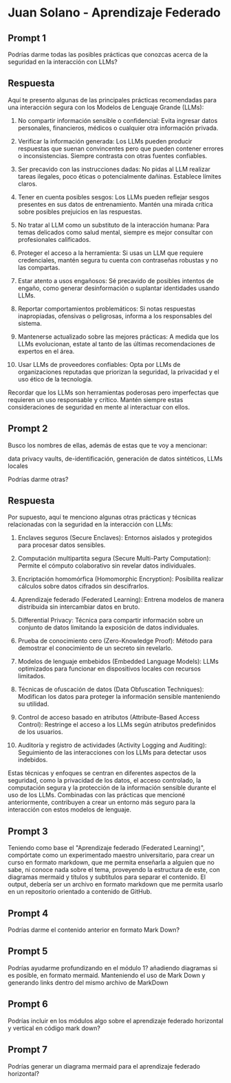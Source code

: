 # Juan Solano - Aprendizaje Federado

## Prompt 1
Podrías darme todas las posibles prácticas que conozcas acerca de la seguridad en la interacción con LLMs?

## Respuesta
Aquí te presento algunas de las principales prácticas recomendadas para una interacción segura con los Modelos de Lenguaje Grande (LLMs):

1. No compartir información sensible o confidencial: Evita ingresar datos personales, financieros, médicos o cualquier otra información privada.

2. Verificar la información generada: Los LLMs pueden producir respuestas que suenan convincentes pero que pueden contener errores o inconsistencias. Siempre contrasta con otras fuentes confiables.

3. Ser precavido con las instrucciones dadas: No pidas al LLM realizar tareas ilegales, poco éticas o potencialmente dañinas. Establece límites claros.

4. Tener en cuenta posibles sesgos: Los LLMs pueden reflejar sesgos presentes en sus datos de entrenamiento. Mantén una mirada crítica sobre posibles prejuicios en las respuestas.

5. No tratar al LLM como un substituto de la interacción humana: Para temas delicados como salud mental, siempre es mejor consultar con profesionales calificados.

6. Proteger el acceso a la herramienta: Si usas un LLM que requiere credenciales, mantén segura tu cuenta con contraseñas robustas y no las compartas.

7. Estar atento a usos engañosos: Sé precavido de posibles intentos de engaño, como generar desinformación o suplantar identidades usando LLMs.

8. Reportar comportamientos problemáticos: Si notas respuestas inapropiadas, ofensivas o peligrosas, informa a los responsables del sistema.

9. Mantenerse actualizado sobre las mejores prácticas: A medida que los LLMs evolucionan, estate al tanto de las últimas recomendaciones de expertos en el área.

10. Usar LLMs de proveedores confiables: Opta por LLMs de organizaciones reputadas que priorizan la seguridad, la privacidad y el uso ético de la tecnología.

Recordar que los LLMs son herramientas poderosas pero imperfectas que requieren un uso responsable y crítico. Mantén siempre estas consideraciones de seguridad en mente al interactuar con ellos.

## Prompt 2
Busco los nombres de ellas, además de estas que te voy a mencionar:

data privacy vaults, de-identificación, generación de datos sintéticos, LLMs locales

Podrías darme otras?

## Respuesta
Por supuesto, aquí te menciono algunas otras prácticas y técnicas relacionadas con la seguridad en la interacción con LLMs:

1. Enclaves seguros (Secure Enclaves): Entornos aislados y protegidos para procesar datos sensibles.

2. Computación multipartita segura (Secure Multi-Party Computation): Permite el cómputo colaborativo sin revelar datos individuales.

3. Encriptación homomórfica (Homomorphic Encryption): Posibilita realizar cálculos sobre datos cifrados sin descifrarlos.

4. Aprendizaje federado (Federated Learning): Entrena modelos de manera distribuida sin intercambiar datos en bruto.

5. Differential Privacy: Técnica para compartir información sobre un conjunto de datos limitando la exposición de datos individuales.

6. Prueba de conocimiento cero (Zero-Knowledge Proof): Método para demostrar el conocimiento de un secreto sin revelarlo.

7. Modelos de lenguaje embebidos (Embedded Language Models): LLMs optimizados para funcionar en dispositivos locales con recursos limitados.

8. Técnicas de ofuscación de datos (Data Obfuscation Techniques): Modifican los datos para proteger la información sensible manteniendo su utilidad.

9. Control de acceso basado en atributos (Attribute-Based Access Control): Restringe el acceso a los LLMs según atributos predefinidos de los usuarios.

10. Auditoría y registro de actividades (Activity Logging and Auditing): Seguimiento de las interacciones con los LLMs para detectar usos indebidos.

Estas técnicas y enfoques se centran en diferentes aspectos de la seguridad, como la privacidad de los datos, el acceso controlado, la computación segura y la protección de la información sensible durante el uso de los LLMs. Combinadas con las prácticas que mencioné anteriormente, contribuyen a crear un entorno más seguro para la interacción con estos modelos de lenguaje.

## Prompt 3
Teniendo como base el "Aprendizaje federado (Federated Learning)", compórtate como un experimentado maestro universitario, para crear un curso en formato markdown, que me permita enseñarla a alguien que no sabe, ni conoce nada sobre el tema, proveyendo la estructura de este, con diagramas mermaid y títulos y subtítulos para separar el contenido. El output, debería ser un archivo en formato markdown que me permita usarlo en un repositorio orientado a contenido de GitHub.

## Prompt 4
Podrías darme el contenido anterior en formato Mark Down?

## Prompt 5
Podrías ayudarme profundizando en el módulo 1? añadiendo diagramas si es posible, en formato mermaid. Manteniendo el uso de Mark Down y generando links dentro del mismo archivo de MarkDown

## Prompt 6
Podrías incluir en los módulos algo sobre el aprendizaje federado horizontal y vertical en código mark down?

## Prompt 7
Podrías generar un diagrama mermaid para el aprendizaje federado horizontal?
